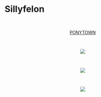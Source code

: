 # Sillyfelon
⠀  <p align="center">[PONYTOWN](https://thefelon.straw.page)</p>
⠀⠀⠀ ⠀⠀⠀ ⠀⠀ <p align="center">![](https://komarev.com/ghpvc/?username=sillyfelon&label=BUDDY+COUNT&color=fb3939)</p>
⠀⠀⠀⠀ ⠀ <p align="center">![](https://cdn.discordapp.com/attachments/939635267919306792/1336857124340236370/IMG_5875.gif?ex=67a554b8&is=67a40338&hm=002ba737dbaa3074184ba83ecaae8c26af5105b06cd635ec5be8cd4fd96264cd&)</p>
⠀⠀⠀⠀ ⠀ <p align="center">![](https://ena.wiki.gg/images/thumb/b/b8/Dratula_Clouds.png/1024px-Dratula_Clouds.png?c71af2)</p>
